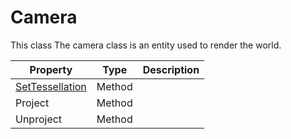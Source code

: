 # Camera #
This class The camera class is an entity used to render the world.

| Property | Type | Description |
| ----- | ----- | ----- |
| [SetTessellation](API_Camera_SetTessellation.md) | Method |  |
| Project | Method | |
| Unproject | Method | |
